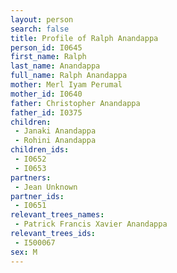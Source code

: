 ```yaml
---
layout: person
search: false
title: Profile of Ralph Anandappa
person_id: I0645
first_name: Ralph
last_name: Anandappa
full_name: Ralph Anandappa
mother: Merl Iyam Perumal
mother_id: I0640
father: Christopher Anandappa
father_id: I0375
children:
 - Janaki Anandappa
 - Rohini Anandappa
children_ids:
 - I0652
 - I0653
partners:
 - Jean Unknown
partner_ids:
 - I0651
relevant_trees_names:
 - Patrick Francis Xavier Anandappa
relevant_trees_ids:
 - I500067
sex: M
---
```


